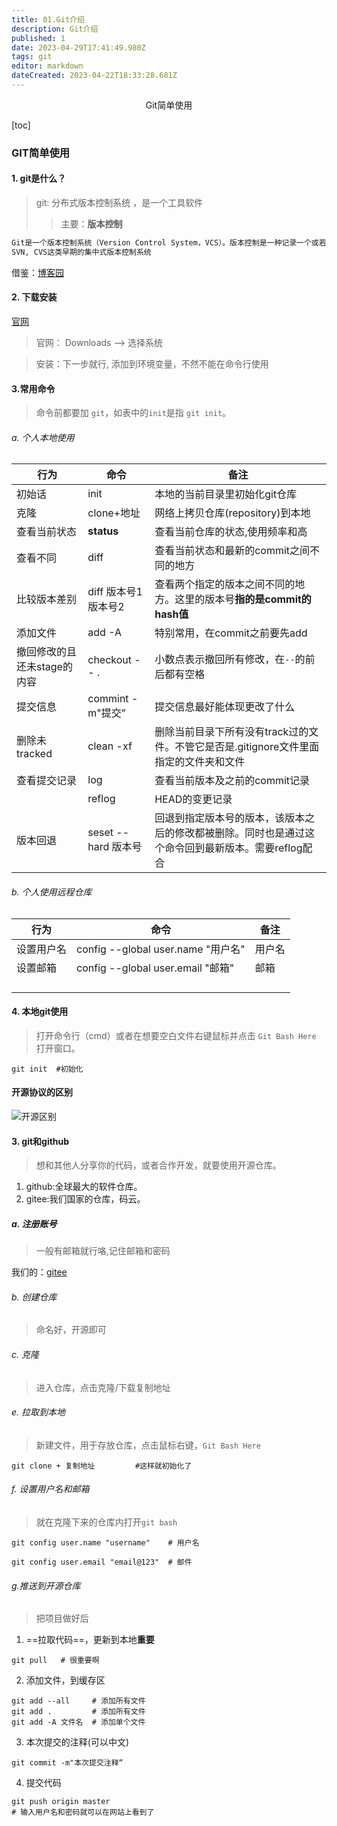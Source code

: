 ```yaml
---
title: 01.Git介绍
description: Git介绍
published: 1
date: 2023-04-29T17:41:49.980Z
tags: git
editor: markdown
dateCreated: 2023-04-22T18:33:28.681Z
---
```


<center>Git简单使用</center>

[toc]

### GIT简单使用



#### 1. git是什么？

> git: 分布式版本控制系统  ，是一个工具软件
>
> > 主要：**版本控制**

```tex	
Git是一个版本控制系统（Version Control System，VCS）。版本控制是一种记录一个或若干文件内容变化，以便将来查阅特定版本修订情况的系统。有了版本控制系统，就可以不用担心文件丢失，不小心误修改文件等等“事故”，而且你可以随便回到历史记录的某个时刻。
SVN, CVS这类早期的集中式版本控制系统
```

借鉴：[博客园](https://www.cnblogs.com/schaepher/p/5561193.html)

#### 2. 下载安装

[官网](https://git-scm.com/ 'git')

> 官网： Downloads --> 选择系统

> 安装：下一步就行, 添加到环境变量，不然不能在命令行使用



#### 3.常用命令

> 命令前都要加 `git`，如表中的`init`是指 `git init`。

###### a. 个人本地使用

| 行为                        | 命令                 | 备注                                                         |
| --------------------------- | -------------------- | ------------------------------------------------------------ |
| 初始话                      | init                 | 本地的当前目录里初始化git仓库                                |
| 克隆                        | clone+地址           | 网络上拷贝仓库(repository)到本地                             |
| 查看当前状态                | **status**           | 查看当前仓库的状态,使用频率和高                              |
| 查看不同                    | diff                 | 查看当前状态和最新的commit之间不同的地方                     |
| 比较版本差别                | diff 版本号1 版本号2 | 查看两个指定的版本之间不同的地方。这里的版本号**指的是commit的hash值** |
| 添加文件                    | add -A               | 特别常用，在commit之前要先add                                |
| 撤回修改的且还未stage的内容 | checkout --  .       | 小数点表示撤回所有修改，在`--`的前后都有空格                 |
| 提交信息                    | commint -m"提交”     | 提交信息最好能体现更改了什么                                 |
| 删除未tracked               | clean -xf            | 删除当前目录下所有没有track过的文件。不管它是否是.gitignore文件里面指定的文件夹和文件 |
| 查看提交记录                | log                  | 查看当前版本及之前的commit记录                               |
|                             | reflog               | HEAD的变更记录                                               |
| 版本回退                    | seset --hard 版本号  | 回退到指定版本号的版本，该版本之后的修改都被删除。同时也是通过这个命令回到最新版本。需要reflog配合 |

###### b. 个人使用远程仓库

| 行为       | 命令                               | 备注   |
| ---------- | ---------------------------------- | ------ |
| 设置用户名 | config --global user.name "用户名" | 用户名 |
| 设置邮箱   | config --global user.email "邮箱"  | 邮箱   |
|            |                                    |        |
|            |                                    |        |
|            |                                    |        |
|            |                                    |        |















#### 4. 本地git使用

> 打开命令行（cmd）或者在想要空白文件右键鼠标并点击 `Git Bash Here` 打开窗口。

```git
git init  #初始化
```









#### 开源协议的区别

![开源区别](https://img-blog.csdnimg.cn/20200429155422430.png?x-oss-process=image/watermark,type_ZmFuZ3poZW5naGVpdGk,shadow_10,text_aHR0cHM6Ly9ibG9nLmNzZG4ubmV0L3FxXzIzMjc0NzE1,size_16,color_FFFFFF,t_70#pic_center)





#### 3. git和github

> 想和其他人分享你的代码，或者合作开发，就要使用开源仓库。

1. github:全球最大的软件仓库。
2. gitee:我们国家的仓库，码云。



##### a. 注册账号

> 一般有邮箱就行咯,记住邮箱和密码

我们的：[gitee](https://gitee.com)

###### b. 创建仓库

> 命名好，开源即可



###### c. 克隆

> 进入仓库，点击克隆/下载复制地址



###### e. 拉取到本地

> 新建文件，用于存放仓库，点击鼠标右键，`Git Bash Here`

```git	
git clone + 复制地址		 #这样就初始化了	
```



###### f. 设置用户名和邮箱

>就在克隆下来的仓库内打开`git bash` 

```git
git config user.name "username"    # 用户名

git config user.email "email@123"  # 邮件
```



###### g.推送到开源仓库

> 把项目做好后

1. ==拉取代码==，更新到本地**重要**

```git
git pull   # 很重要啊
```

2. 添加文件，到缓存区

```git
git add --all     # 添加所有文件
git add .         # 添加所有文件
git add -A 文件名  # 添加单个文件
```

3. 本次提交的注释(可以中文)

```git
git commit -m"本次提交注释“
```

4. 提交代码

```git
git push origin master
# 输入用户名和密码就可以在网站上看到了
```

